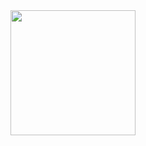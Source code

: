 <div id="header" align="center">
  <img src="https://tenor.com/ru/view/что-gif-24946395" width="200"/>
</div>
